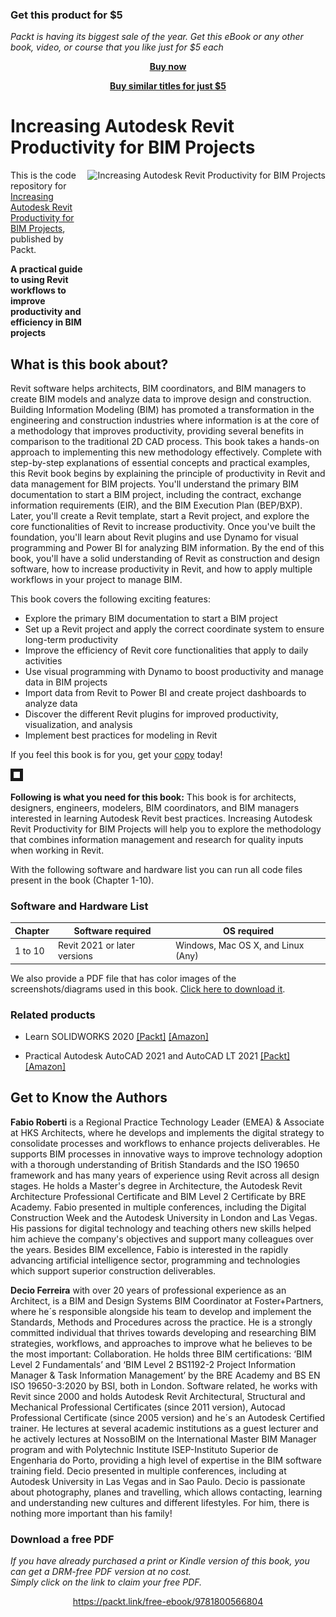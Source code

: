 
### Get this product for $5

<i>Packt is having its biggest sale of the year. Get this eBook or any other book, video, or course that you like just for $5 each</i>


<b><p align='center'>[Buy now](https://packt.link/9781800566804)</p></b>


<b><p align='center'>[Buy similar titles for just $5](https://subscription.packtpub.com/search)</p></b>


# Increasing Autodesk Revit Productivity for BIM Projects

<a href="https://www.packtpub.com/product/increasing-autodesk-revit-productivity-for-bim-projects/9781800566804"><img src="https://static.packt-cdn.com/products/9781800566804/cover/smaller" alt="Increasing Autodesk Revit Productivity for BIM Projects" height="256px" align="right"></a>

This is the code repository for [Increasing Autodesk Revit Productivity for BIM Projects](https://www.packtpub.com/product/increasing-autodesk-revit-productivity-for-bim-projects/9781800566804), published by Packt.

**A practical guide to using Revit workflows to improve productivity and efficiency in BIM projects**

## What is this book about?
Revit software helps architects, BIM coordinators, and BIM managers to create BIM models and analyze data to improve design and construction. Building Information Modeling (BIM) has promoted a transformation in the engineering and construction industries where information is at the core of a methodology that improves productivity, providing several benefits in comparison to the traditional 2D CAD process. This book takes a hands-on approach to implementing this new methodology effectively.
Complete with step-by-step explanations of essential concepts and practical examples, this Revit book begins by explaining the principle of productivity in Revit and data management for BIM projects. You'll understand the primary BIM documentation to start a BIM project, including the contract, exchange information requirements (EIR), and the BIM Execution Plan (BEP/BXP). Later, you'll create a Revit template, start a Revit project, and explore the core functionalities of Revit to increase productivity. Once you've built the foundation, you'll learn about Revit plugins and use Dynamo for visual programming and Power BI for analyzing BIM information.
By the end of this book, you'll have a solid understanding of Revit as construction and design software, how to increase productivity in Revit, and how to apply multiple workflows in your project to manage BIM.

This book covers the following exciting features: 
* Explore the primary BIM documentation to start a BIM project
* Set up a Revit project and apply the correct coordinate system to ensure long-term productivity
* Improve the efficiency of Revit core functionalities that apply to daily activities
* Use visual programming with Dynamo to boost productivity and manage data in BIM projects
* Import data from Revit to Power BI and create project dashboards to analyze data
* Discover the different Revit plugins for improved productivity, visualization, and analysis
* Implement best practices for modeling in Revit

If you feel this book is for you, get your [copy](https://www.amazon.com/dp/1800566808) today!

<a href="https://www.packtpub.com/?utm_source=github&utm_medium=banner&utm_campaign=GitHubBanner"><img src="https://raw.githubusercontent.com/PacktPublishing/GitHub/master/GitHub.png" alt="https://www.packtpub.com/" border="5" /></a>

**Following is what you need for this book:**
This book is for architects, designers, engineers, modelers, BIM coordinators, and BIM managers interested in learning Autodesk Revit best practices. Increasing Autodesk Revit Productivity for BIM Projects will help you to explore the methodology that combines information management and research for quality inputs when working in Revit.

With the following software and hardware list you can run all code files present in the book (Chapter 1-10).

### Software and Hardware List

| Chapter  | Software required                   | OS required                        |
| -------- | ------------------------------------| -----------------------------------|
| 1 to 10       | Revit 2021 or later versions                    | Windows, Mac OS X, and Linux (Any) |

We also provide a PDF file that has color images of the screenshots/diagrams used in this book. [Click here to download it](https://static.packt-cdn.com/downloads/9781800566804_ColorImages.pdf).

### Related products <Other books you may enjoy>
* Learn SOLIDWORKS 2020 [[Packt]](https://www.packtpub.com/product/learn-solidworks-2020/9781789804102) [[Amazon]](https://www.amazon.com/dp/1789804108)

* Practical Autodesk AutoCAD 2021 and AutoCAD LT 2021 [[Packt]](https://www.packtpub.com/product/practical-autodesk-autocad-2021-and-autocad-lt-2021/9781789809152) [[Amazon]](https://www.amazon.com/dp/1789809150)

## Get to Know the Authors
**Fabio Roberti**
is a Regional Practice Technology Leader (EMEA) & Associate at HKS Architects, where he develops and implements the digital strategy to consolidate processes and workflows to enhance projects deliverables. He supports BIM processes in innovative ways to improve technology adoption with a thorough understanding of British Standards and the ISO 19650 framework and has many years of experience using Revit across all design stages. He holds a Master's degree in Architecture, the Autodesk Revit Architecture Professional Certificate and BIM Level 2 Certificate by BRE Academy. Fabio presented in multiple conferences, including the Digital Construction Week and the Autodesk University in London and Las Vegas. His passions for digital technology and teaching others new skills helped him achieve the company's objectives and support many colleagues over the years. Besides BIM excellence, Fabio is interested in the rapidly advancing artificial intelligence sector, programming and technologies which support superior construction deliverables.

**Decio Ferreira**
with over 20 years of professional experience as an Architect, is a BIM and Design Systems BIM Coordinator at Foster+Partners, where he´s responsible alongside his team to develop and implement the Standards, Methods and Procedures across the practice. He is a strongly committed individual that thrives towards developing and researching BIM strategies, workflows, and approaches to improve what he believes to be the most important: Collaboration. He holds three BIM certifications: ‘BIM Level 2 Fundamentals’ and ‘BIM Level 2 BS1192-2 Project Information Manager & Task Information Management’ by the BRE Academy and BS EN ISO 19650-3:2020 by BSI, both in London. Software related, he works with Revit since 2000 and holds Autodesk Revit Architectural, Structural and Mechanical Professional Certificates (since 2011 version), Autocad Professional Certificate (since 2005 version) and he´s an Autodesk Certified trainer. He lectures at several academic institutions as a guest lecturer and he actively lectures at NossoBIM on the International Master BIM Manager program and with Polytechnic Institute ISEP-Instituto Superior de Engenharia do Porto, providing a high level of expertise in the BIM software training field. Decio presented in multiple conferences, including at Autodesk University in Las Vegas and in Sao Paulo. Decio is passionate about photography, planes and travelling, which allows contacting, learning and understanding new cultures and different lifestyles. For him, there is nothing more important than his family!
### Download a free PDF

 <i>If you have already purchased a print or Kindle version of this book, you can get a DRM-free PDF version at no cost.<br>Simply click on the link to claim your free PDF.</i>
<p align="center"> <a href="https://packt.link/free-ebook/9781800566804">https://packt.link/free-ebook/9781800566804 </a> </p>